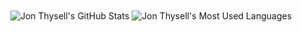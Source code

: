 <div align="center">
<img align="center" alt="Jon Thysell's GitHub Stats" src="https://github-readme-stats.asklar.vercel.app/api?username=jonthysell&show_icons=true&count_private=true&include_all_commits=true&hide_border=true" /> <img align="center" alt="Jon Thysell's Most Used Languages" src="https://github-readme-stats.asklar.vercel.app/api/top-langs?username=jonthysell&layout=compact&hide_border=true" />
</div>
